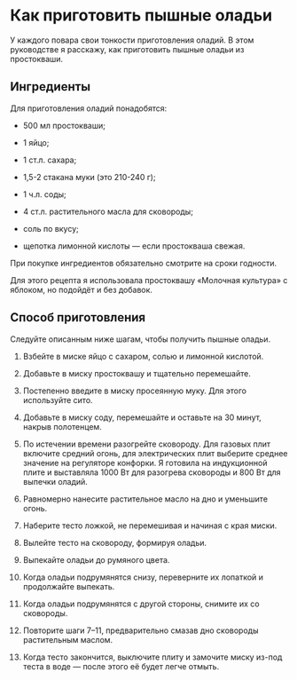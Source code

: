 # Как приготовить пышные оладьи

У каждого повара свои тонкости приготовления оладий. В этом руководстве я расскажу, как приготовить пышные оладьи из простокваши.

## Ингредиенты

Для приготовления оладий понадобятся:

* 500 мл простокваши;

* 1 яйцо;

* 1 ст.л. сахара;

* 1,5-2 стакана муки (это 210-240 г);

* 1 ч.л. соды;

* 4 ст.л. растительного масла для сковороды;

* соль по вкусу;

* щепотка лимонной кислоты — если простокваша свежая.

При покупке ингредиентов обязательно смотрите на сроки годности.

Для этого рецепта я использовала простоквашу «Молочная культура» с яблоком, но подойдёт и без добавок.

## Способ приготовления

Следуйте описанным ниже шагам, чтобы получить пышные оладьи.

1. Взбейте в миске яйцо с сахаром, солью и лимонной кислотой.

2. Добавьте в миску простоквашу и тщательно перемешайте.

3. Постепенно введите в миску просеянную муку. Для этого используйте сито.

4. Добавьте в миску соду, перемешайте и оставьте на 30 минут, накрыв полотенцем.

5. По истечении времени разогрейте сковороду. Для газовых плит включите средний огонь, для электрических плит выберите среднее значение на регуляторе конфорки.
   Я готовила на индукционной плите и выставляла 1000 Вт для разогрева сковороды и 800 Вт для выпечки оладий.

6. Равномерно нанесите растительное масло на дно и уменьшите огонь.

7. Наберите тесто ложкой, не перемешивая и начиная с края миски.

8. Вылейте тесто на сковороду, формируя оладьи.

9. Выпекайте оладьи до румяного цвета.

10. Когда оладьи подрумянятся снизу, переверните их лопаткой и продолжайте выпекать.

11. Когда оладьи подрумянятся с другой стороны, снимите их со сковороды.

12. Повторите шаги 7–11, предварительно смазав дно сковороды растительным маслом.

13. Когда тесто закончится, выключите плиту и замочите миску из-под теста в воде — после этого её будет легче отмыть.


